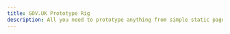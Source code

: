 ```yaml
---
title: GOV.UK Prototype Rig
description: All you need to prototype anything from simple static pages to complex, data-driven transactions.
---
```

